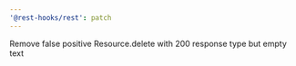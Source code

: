 ```yaml
---
'@rest-hooks/rest': patch
---
```


Remove false positive Resource.delete with 200 response type but empty text
